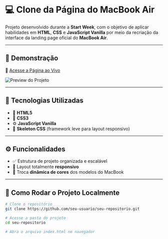 # 💻 Clone da Página do MacBook Air

Projeto desenvolvido durante a **Start Week**, com o objetivo de aplicar habilidades em **HTML**, **CSS** e **JavaScript Vanilla** por meio da recriação da interface da landing page oficial do **MacBook Air**.

---

## 📸 Demonstração

🔗 [Acesse a Página ao Vivo](https://felicordeirofcf.github.io/start-week-macbook-page/)

![Preview do Projeto](https://felicordeirofcf.github.io/start-week-macbook-page/)

---

## 🚀 Tecnologias Utilizadas

- 🧱 **HTML5**
- 🎨 **CSS3**
- ⚙️ **JavaScript Vanilla**
- 🧩 **Skeleton CSS** (framework leve para layout responsivo)

---

## ⚙️ Funcionalidades

- ✅ Estrutura de projeto organizada e escalável
- 📱 Layout totalmente **responsivo**
- 🎨 Troca **dinâmica de cores** dos modelos do MacBook

---

## 📁 Como Rodar o Projeto Localmente

```bash
# Clone o repositório
git clone https://github.com/seu-usuario/seu-repositorio.git

# Acesse a pasta do projeto
cd seu-repositorio

# Abra o arquivo index.html no navegador
